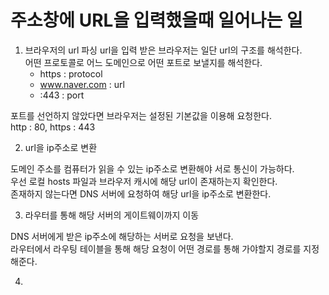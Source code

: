 # 주소창에 URL을 입력했을때 일어나는 일

1. 브라우저의 url 파싱
url을 입력 받은 브라우저는 일단 url의 구조를 해석한다.<br>
어떤 프로토콜로 어느 도메인으로 어떤 포트로 보낼지를 해석한다.
    - https : protocol
    - www.naver.com : url
    - :443 : port

포트를 선언하지 않았다면 브라우저는 설정된 기본값을 이용해 요청한다.<br>
http : 80, https : 443<br>

2. url을 ip주소로 변환

도메인 주소를 컴퓨터가 읽을 수 있는 ip주소로 변환해야 서로 통신이 가능하다.<br>
우선 로컬 hosts 파일과 브라우저 캐시에 해당 url이 존재하는지 확인한다.<br>
존재하지 않는다면 DNS 서버에 요청하여 해당 url을 ip주소로 변환한다.

3. 라우터를 통해 해당 서버의 게이트웨이까지 이동

DNS 서버에게 받은 ip주소에 해당하는 서버로 요청을 보낸다.<br>
라우터에서 라우팅 테이블을 통해 해당 요청이 어떤 경로를 통해 가야할지 경로를 지정해준다.

4. 